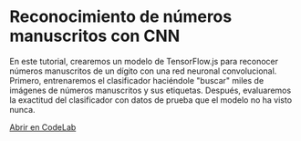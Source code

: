 # Reconocimiento de números manuscritos con CNN

En este tutorial, crearemos un modelo de TensorFlow.js para reconocer números manuscritos de un dígito con una red neuronal convolucional. Primero, entrenaremos el clasificador haciéndole "buscar" miles de imágenes de números manuscritos y sus etiquetas. Después, evaluaremos la exactitud del clasificador con datos de prueba que el modelo no ha visto nunca.

<a class="button button-white" href="https://codelabs.developers.google.com/codelabs/tfjs-training-classfication/index.html#0">Abrir en CodeLab</a>
